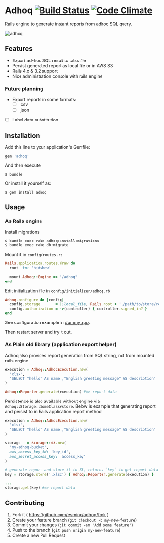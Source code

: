 Adhoq [![Build Status](https://travis-ci.org/esminc/adhoq.svg)](https://travis-ci.org/esminc/adhoq) [![Code Climate](https://codeclimate.com/github/esminc/adhoq/badges/gpa.svg)](https://codeclimate.com/github/esminc/adhoq)
====

Rails engine to generate instant reports from adhoc SQL query.

![adhoq](https://cloud.githubusercontent.com/assets/3419/4556639/7f06340a-4ecb-11e4-87c4-b074580e77f5.png)

## Features

- Export ad-hoc SQL result to .xlsx file
- Persist generated report as local file or in AWS S3
- Rails 4.x & 3.2 support
- Nice administration console with rails engine

### Future planning

- Export reports in some formats:
  - [ ] .csv
  - [ ] .json
- [ ] Label data substitution

## Installation

Add this line to your application's Gemfile:

```ruby
gem 'adhoq'
```

And then execute:

    $ bundle

Or install it yourself as:

    $ gem install adhoq

## Usage

### As Rails engine

Install migrations

```sh
$ bundle exec rake adhoq:install:migrations
$ bundle exec rake db:migrate
```

Mount it in `config/routes.rb`

```ruby
Rails.application.routes.draw do
  root  to: 'hi#show'

  mount Adhoq::Engine => "/adhoq"
end
```

Edit initialization file in `config/initializer/adhoq.rb`

```ruby
Adhoq.configure do |config|
  config.storage       = [:local_file, Rails.root + './path/to/store/report/files']
  config.authorization = ->(controller) { controller.signed_in? }
end
```

See configuration example in [dummy app](https://github.com/esminc/adhoq/blob/master/spec/dummy/config/initializers/adhoq.rb).

Then restart server and try it out.

### As Plain old library (application export helper)

Adhoq also provides report generation from SQL string, not from mounted rails engine.

```ruby
execution = Adhoq::AdhocExecution.new(
  'xlsx',
  'SELECT "hello" AS name ,"English greeting message" AS description'
)

Adhoq::Reporter.generate(execution) #=> report data
```

Persistence is also available without engine via `Adhoq::Storage::SomeClass#store`.
Below is example that generating report and persist to in Rails application report method.

```ruby
execution = Adhoq::AdhocExecution.new(
  'xlsx',
  'SELECT "hello" AS name ,"English greeting message" AS description'
)

storage   = Storage::S3.new(
  'my-adhoq-bucket',
  aws_access_key_id: 'key_id',
  aws_secret_access_key: 'access_key'
)

# generate report and store it to S3, returns `key` to get report data
key = storage.store('.xlsx') { Adhoq::Reporter.generate(execution) }

...
storage.get(key) #=> report data
```

## Contributing

1. Fork it ( https://github.com/esminc/adhoq/fork )
2. Create your feature branch (`git checkout -b my-new-feature`)
3. Commit your changes (`git commit -am 'Add some feature'`)
4. Push to the branch (`git push origin my-new-feature`)
5. Create a new Pull Request
